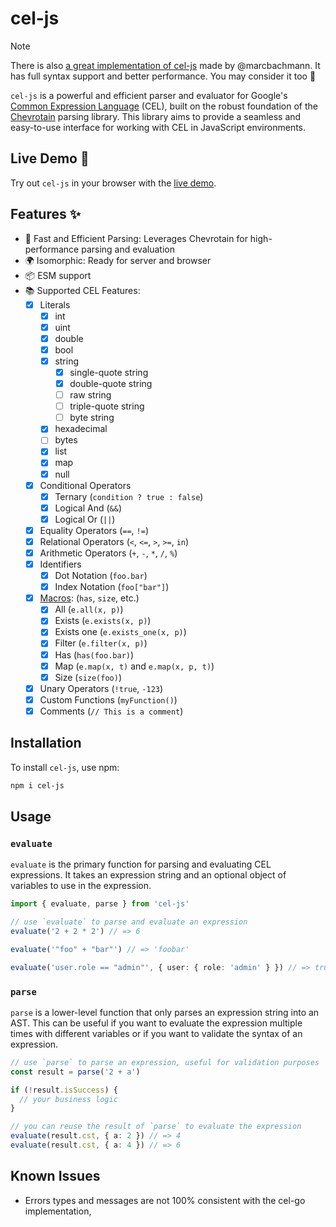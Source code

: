 # cel-js

> [!NOTE]  
> There is also [a great implementation of cel-js](https://github.com/marcbachmann) made by @marcbachmann. It has full syntax support and better performance. You may consider it too 🙂

`cel-js` is a powerful and efficient parser and evaluator for Google's [Common Expression Language](https://github.com/google/cel-spec) (CEL), built on the robust foundation of the [Chevrotain](https://chevrotain.io/docs/) parsing library. This library aims to provide a seamless and easy-to-use interface for working with CEL in JavaScript environments.

## Live Demo 🚀

Try out `cel-js` in your browser with the [live demo](https://stackblitz.com/github/ChromeGG/cel-js/tree/main/demo?file=demo.ts).

## Features ✨

- 🚀 Fast and Efficient Parsing: Leverages Chevrotain for high-performance parsing and evaluation
- 🌍 Isomorphic: Ready for server and browser
- 📦 ESM support
- 📚 Supported CEL Features:
  - [x] Literals
    - [x] int
    - [x] uint
    - [x] double
    - [x] bool
    - [x] string
      - [x] single-quote string
      - [x] double-quote string
      - [ ] raw string
      - [ ] triple-quote string
      - [ ] byte string
    - [x] hexadecimal
    - [ ] bytes
    - [x] list
    - [x] map
    - [x] null
  - [x] Conditional Operators
    - [x] Ternary (`condition ? true : false`)
    - [x] Logical And (`&&`)
    - [x] Logical Or (`||`)
  - [x] Equality Operators (`==`, `!=`)
  - [x] Relational Operators (`<`, `<=`, `>`, `>=`, `in`)
  - [x] Arithmetic Operators (`+`, `-`, `*`, `/`, `%`)
  - [x] Identifiers
    - [x] Dot Notation (`foo.bar`)
    - [x] Index Notation (`foo["bar"]`)
  - [x] [Macros](https://github.com/google/cel-spec/blob/master/doc/langdef.md#macros): (`has`, `size`, etc.)
    - [x] All (`e.all(x, p)`)
    - [x] Exists (`e.exists(x, p)`)
    - [x] Exists one (`e.exists_one(x, p)`)
    - [x] Filter (`e.filter(x, p)`)
    - [x] Has (`has(foo.bar)`)
    - [x] Map (`e.map(x, t)` and `e.map(x, p, t)`)
    - [x] Size (`size(foo)`)
  - [x] Unary Operators (`!true`, `-123`)
  - [x] Custom Functions (`myFunction()`)
  - [x] Comments (`// This is a comment`)

## Installation

To install `cel-js`, use npm:

```bash
npm i cel-js
```

## Usage

### `evaluate`

`evaluate` is the primary function for parsing and evaluating CEL expressions. It takes an expression string and an optional object of variables to use in the expression.

```ts
import { evaluate, parse } from 'cel-js'

// use `evaluate` to parse and evaluate an expression
evaluate('2 + 2 * 2') // => 6

evaluate('"foo" + "bar"') // => 'foobar'

evaluate('user.role == "admin"', { user: { role: 'admin' } }) // => true
```

### `parse`

`parse` is a lower-level function that only parses an expression string into an AST. This can be useful if you want to evaluate the expression multiple times with different variables or if you want to validate the syntax of an expression.

```ts
// use `parse` to parse an expression, useful for validation purposes
const result = parse('2 + a')

if (!result.isSuccess) {
  // your business logic
}

// you can reuse the result of `parse` to evaluate the expression
evaluate(result.cst, { a: 2 }) // => 4
evaluate(result.cst, { a: 4 }) // => 6
```

## Known Issues

- Errors types and messages are not 100% consistent with the cel-go implementation,
